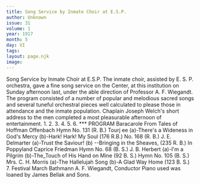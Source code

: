```yaml
---
title: Song Service by Inmate Choir at E.S.P. 
author: Unknown
issue: 31
volume: 1
year: 1917
month: 5
day: VI
tags:
layout: page.njk
image:
---
```

Song Service by Inmate Choir at E.S.P.    The inmate choir, assisted by E. S. P. orchestra, gave a fine song service on the Center, at this institution on Sunday afternoon last, under the able direction of Professor A. F. Wiegandt.   The program consisted of a number of popular and melodious sacred songs and several tuneful orchestral pieces well calculated to please those in attendance and the inmate population.   Chaplain Joseph Welch's short address to the men completed a most pleasurable afternoon of entertainment.   1.   2. 3.   4. 5.   6.   *** PROGRAM   Baracarole From Tales of Hoffman Offenbach   Hymn No. 131 (R. B.) Tourj ee (a)-There's a Wideness in God's Mercy   (b)-Hark! Hark! My Soul (176 R.B.) No. 168 (R. B.) J. E. Delmarter (a)-Trust the Saviour!   (b) --Bringing in the Sheaves, (235 R. B.) In Poppyland Caprice Friedman Hymn No. 68 (B. S.) J. B. Herbert   (a)-I'm a Pilgrim   (b)-The_Touch of His Hand on Mine   (92 B. S.)   Hymn No. 105 (B. S.) Mrs. C. H. Morris (a)-The Hallelujah Song   (b)-A Glad Way Home (123 B. S.)   7. Festival March Bathmann   A. F. Wiegandt, Conductor   Piano used was loaned by James Bellak and Sons.   


